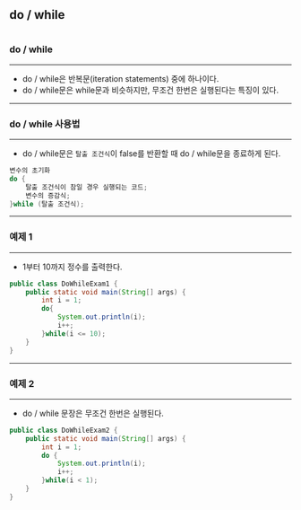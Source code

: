 #
## do / while
#

### do / while
---
* do / while은 반복문(iteration statements) 중에 하나이다. 
* do / while문은 while문과 비슷하지만, 무조건 한번은 실행된다는 특징이 있다.
---
### do / while 사용법
---
* do / while문은 `탈출 조건식`이 false를 반환할 때 do / while문을 종료하게 된다.

```java
변수의 초기화
do {
    탈출 조건식이 참일 경우 실행되는 코드;
    변수의 증감식;
}while (탈출 조건식);
```
---
### 예제 1
---
* 1부터 10까지 정수를 출력한다.
```java
public class DoWhileExam1 {
    public static void main(String[] args) {
        int i = 1;
        do{
            System.out.println(i);
            i++;
        }while(i <= 10);
    }
}
```
---
### 예제 2
---
* do / while 문장은 무조건 한번은 실행된다.

```java
public class DoWhileExam2 {
    public static void main(String[] args) {
        int i = 1;
        do {
            System.out.println(i);
            i++;
        }while(i < 1);
    }
}
```